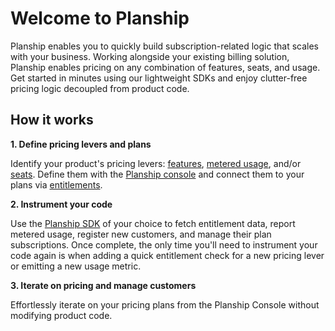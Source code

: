 # Welcome to Planship

Planship enables you to quickly build subscription-related logic that scales with your business. Working alongside your existing billing solution, Planship enables pricing on any combination of features, seats, and usage. Get started in minutes using our lightweight SDKs and enjoy clutter-free pricing logic decoupled from product code.

## How it works

**1. Define pricing levers and plans**

Identify your product's pricing levers: [features](concepts/feature-levers.md), [metered usage](concepts/metered-levers.md), and/or [seats](concepts/plans.md#subscriber-limits-teams-and-seats). Define them with the [Planship console](https://app.planship.io) and connect them to your plans via [entitlements](concepts/plans.md#entitlements).

**2. Instrument your code**

Use the [Planship SDK](integration/index.md#getting-started-with-planship-sdks) of your choice to fetch entitlement data, report metered usage, register new customers, and manage their plan subscriptions. Once complete, the only time you'll need to instrument your code again is when adding a quick entitlement check for a new pricing lever or emitting a new usage metric.

**3. Iterate on pricing and manage customers**

Effortlessly iterate on your pricing plans from the Planship Console without modifying product code.
